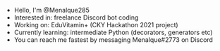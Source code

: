 - Hello, I'm @Menalque285
- Interested in: freelance Discord bot coding 
- Working on: EduVitamin+ (CKY Hackathon 2021 project) 
- Currently learning: intermediate Python (decorators, generators etc)
- You can reach me fastest by messaging Menalque#2773 on Discord

<!---
Menalque285/Menalque285 is a ✨ special ✨ repository because its `README.md` (this file) appears on your GitHub profile.
You can click the Preview link to take a look at your changes.
--->

